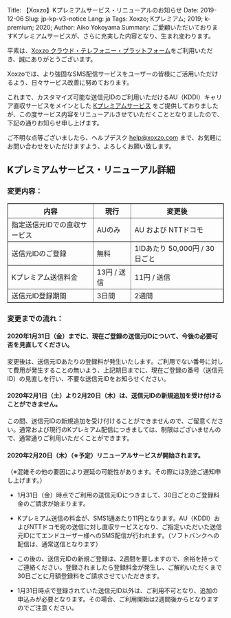 Title: 【Xoxzo】Kプレミアムサービス・リニューアルのお知らせ
Date: 2019-12-06
Slug: jp-kp-v3-notice
Lang: ja
Tags: Xoxzo; Kプレミアム; 2019; k-premium; 2020;
Author: Aiko Yokoyama
Summary: ご愛顧いただいておりますKプレミアムサービスが、さらに充実した内容となり、生まれ変わります。

平素は、[Xoxzo クラウド・テレフォニー・プラットフォーム](https://www.xoxzo.com/ja/)をご利用いただき、誠にありがとうございます。

Xoxzoでは、より強固なSMS配信サービスをユーザーの皆様にご活用いただけるよう、日々サービス改善に努めております。

これまで、カスタマイズ可能な送信元IDのご利用いただけるAU（KDDI）キャリア直収サービスをメインとした [Kプレミアムサービス](https://help.xoxzo.com/ja/xoxzo-cloud-telephony/articles/the-k-premium-service/) をご提供しておりましたが、この度サービス内容をリニューアルさせていただくこととなりましたので、下記の通りお知らせ申し上げます。

ご不明な点等ございましたら、ヘルプデスク help@xoxzo.com まで、お気軽にお問い合わせをいただけますよう、よろしくお願い致します。



## Kプレミアムサービス・リニューアル詳細

### 変更内容：

<div class="table-responsive">
  <table border="1" cellpadding="10" cellspacing="1">
    <tr>
      <th>内容</th>
      <th>現行</th>
      <th>変更後</th>
    </tr>
    <tr>
      <td>指定送信元IDでの直収サービス</td>
      <td>AUのみ</td>
      <td>AU および NTTドコモ</td>
    </tr>
     <tr>
      <td>送信元IDのご登録</td>
      <td>無料</td>
      <td>1IDあたり 50,000円 / 30日ごと</td>
    </tr>
    <tr>
      <td>Kプレミアム送信料金</td>
      <td>13円 / 送信</td>
      <td>11円 / 送信</td>
    </tr>
     <tr>
      <td>送信元ID登録期間</td>
      <td>3日間</td>
      <td>2週間</td>
    </tr>
  </table>
</div>

### 変更までの流れ：

#### 2020年1月31日（金）までに、現在ご登録の送信元IDについて、今後の必要可否を見直してください。

変更後は、送信元IDあたりの登録料が発生いたします。ご利用でない番号に対して費用が発生することの無いよう、上記期日までに、現在ご登録の番号（送信元ID）の見直しを行い、不要な送信元IDをお知らせください。

#### 2020年2月1日（土）より2月20日（木）は、送信元IDの新規追加を受け付けることができません。

この間、送信元IDの新規追加を受け付けることができませんので、ご留意ください。通常および現行のKプレミアム配信につきましては、制限はございませんので、通常通りご利用いただくことができます。

#### 2020年2月20日（木）（※予定）リニューアルサービスが開始されます。
（※混雑その他の要因により遅延の可能性があります。その際には別途ご通知申し上げます。）

- 1月31日（金）時点でご利用の送信元IDにつきまして、30日ごとのご登録料金のご請求が始まります。

- Kプレミアム送信の料金が、SMS1通あたり11円となります。AU（KDDI）およびNTTドコモ宛の送信に対し直収サービスとなり、ご指定いただいた送信元IDにてエンドユーザー様へのSMS配信が行われます。（ソフトバンクへの配信は、通常送信となります）

- この後の、送信元IDの新規ご登録は、2週間を要しますので、余裕を持ってご連絡ください。登録されましたら登録料金が発生し、ご解約いただくまで30日ごとに月額登録料をご請求させていただきます。

- 1月31日時点で登録されていた送信元ID以外は、ご利用不可となり、追加の申込みが必要となります。その場合、ご利用開始は2週間後からとなりますのでご注意ください。
